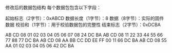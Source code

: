 修改后的数据包结构
每个数据包包含以下字段：

起始标志（2字节）：0xABCD
数据长度（1字节）：8
数据（8字节）：实际的固件数据
校验和（1字节）：用于校验数据包的完整性
结束标志（2字节）：0xDCBA


AB CD 08 01 02 03 04 05 06 07 08 24 DC BA
AB CD 08 11 22 33 44 55 66 77 88 77 DC BA
AB CD 08 AA BB CC DD EE FF 00 11 66 DC BA
AB CD 08 55 AA 01 02 03 04 05 06 42 DC BA